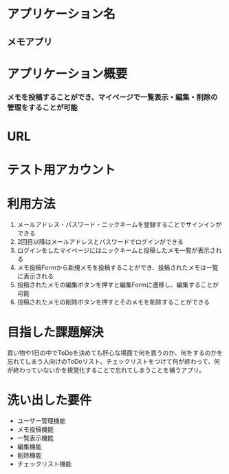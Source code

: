 # アプリケーション名
## メモアプリ

# アプリケーション概要
### メモを投稿することができ、マイページで一覧表示・編集・削除の管理をすることが可能

# URL

# テスト用アカウント

# 利用方法
1. メールアドレス・パスワード・ニックネームを登録することでサインインができる
2. 2回目以降はメールアドレスとパスワードでログインができる
3. ログインをしたマイページにはニックネームと投稿したメモ一覧が表示される
4. メモ投稿Formから新規メモを投稿することができ、投稿されたメモは一覧に表示される
5. 投稿されたメモの編集ボタンを押すと編集Formに遷移し、編集することが可能
6. 投稿されたメモの削除ボタンを押すとそのメモを削除することができる

# 目指した課題解決
買い物や1日の中でToDoを決めても肝心な場面で何を買うのか、何をするのかを忘れてしまう人向けのToDoリスト。チェックリストをつけて何が終わって、何が終わっていないかを視覚化することで忘れてしまうことを補うアプリ。

# 洗い出した要件
* ユーザー管理機能
* メモ投稿機能
* 一覧表示機能
* 編集機能
* 削除機能
* チェックリスト機能

